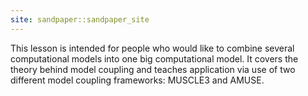 ```yaml
---
site: sandpaper::sandpaper_site
---
```


This lesson is intended for people who would like to combine several computational models into one big computational model. It covers the theory behind model coupling and teaches application via use of two different model coupling frameworks: MUSCLE3 and AMUSE.

[workbench]: https://carpentries.github.io/sandpaper-docs

